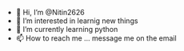- 👋 Hi, I’m @Nitin2626
- 👀 I’m interested in learnig new things
- 🌱 I’m currently learning python
- 📫 How to reach me ... message me on the email

<!---
Nitin2626/Nitin2626 is a ✨ special ✨ repository because its `README.md` (this file) appears on your GitHub profile.
You can click the Preview link to take a look at your changes.
--->
